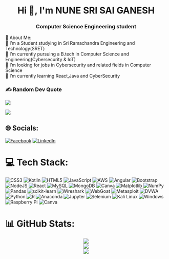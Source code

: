 <h1 align="center">Hi 👋, I'm NUNE SRI SAI GANESH</h1>
<h3 align="center">Computer Science Engineering student</h3>
💫 About Me:<br>
🔭 I’m a Student studying in Sri Ramachandra Engineering and Technology(SRET)<br>🌱 I’m currently pursuing a B.tech in Computer Science and Engineering(Cybersecurity & IoT)<br>🤝 I’m looking for jobs in Cybersecurity and related fields in Computer Science<br>💬 I’m currently learning React,Java and CyberSecurity<br>

### ✍️ Random Dev Quote
![](https://quotes-github-readme.vercel.app/api?type=horizontal&theme=radical)      

[![](https://visitcount.itsvg.in/api?id=GaneshNune&icon=0&color=0)](https://visitcount.itsvg.in)

<!-- Proudly created with GPRM ( https://gprm.itsvg.in ) -->

## 🌐 Socials:
[![Facebook](https://img.shields.io/badge/Facebook-%231877F2.svg?logo=Facebook&logoColor=white)](https://facebook.com/NuneSriSaiGanesh) [![LinkedIn](https://img.shields.io/badge/LinkedIn-%230077B5.svg?logo=linkedin&logoColor=white)](https://linkedin.com/in/GaneshNune) 

# 💻 Tech Stack:
![CSS3](https://img.shields.io/badge/css3-%231572B6.svg?style=flat-square&logo=css3&logoColor=white) ![Kotlin](https://img.shields.io/badge/kotlin-%237F52FF.svg?style=flat-square&logo=kotlin&logoColor=white) ![HTML5](https://img.shields.io/badge/html5-%23E34F26.svg?style=flat-square&logo=html5&logoColor=white) ![JavaScript](https://img.shields.io/badge/javascript-%23323330.svg?style=flat-square&logo=javascript&logoColor=%23F7DF1E) ![AWS](https://img.shields.io/badge/AWS-%23FF9900.svg?style=flat-square&logo=amazon-aws&logoColor=white) ![Angular](https://img.shields.io/badge/angular-%23DD0031.svg?style=flat-square&logo=angular&logoColor=white) ![Bootstrap](https://img.shields.io/badge/bootstrap-%238511FA.svg?style=flat-square&logo=bootstrap&logoColor=white) ![NodeJS](https://img.shields.io/badge/node.js-6DA55F?style=flat-square&logo=node.js&logoColor=white) ![React](https://img.shields.io/badge/react-%2320232a.svg?style=flat-square&logo=react&logoColor=%2361DAFB) ![MySQL](https://img.shields.io/badge/mysql-4479A1.svg?style=flat-square&logo=mysql&logoColor=white) ![MongoDB](https://img.shields.io/badge/MongoDB-%234ea94b.svg?style=flat-square&logo=mongodb&logoColor=white) ![Canva](https://img.shields.io/badge/Canva-%2300C4CC.svg?style=flat-square&logo=Canva&logoColor=white) ![Matplotlib](https://img.shields.io/badge/Matplotlib-%23ffffff.svg?style=flat-square&logo=Matplotlib&logoColor=black) ![NumPy](https://img.shields.io/badge/numpy-%23013243.svg?style=flat-square&logo=numpy&logoColor=white) ![Pandas](https://img.shields.io/badge/pandas-%23150458.svg?style=flat-square&logo=pandas&logoColor=white) ![scikit-learn](https://img.shields.io/badge/scikit--learn-%23F7931E.svg?style=flat-square&logo=scikit-learn&logoColor=white) ![Wireshark](https://img.shields.io/badge/wireshark-1679A7?style=flat-square&logo=wireshark&logoColor=white) ![WebGoat](https://img.shields.io/badge/webgoat-EA4246?style=flat-square&logo=webgoat&logoColor=white) ![Metasploit](https://img.shields.io/badge/metasploit-000000?style=flat-square&logo=metasploit&logoColor=white)
 ![DVWA](https://img.shields.io/badge/dvwa-FFFFFF?style=flat-square&logo=dvwa&logoColor=black) ![Python](https://img.shields.io/badge/python-3776AB?style=flat-square&logo=python&logoColor=white) ![R](https://img.shields.io/badge/R-276DC3?style=flat-square&logo=r&logoColor=white) ![Anaconda](https://img.shields.io/badge/anaconda-44A833?style=flat-square&logo=anaconda&logoColor=white) ![Jupyter](https://img.shields.io/badge/jupyter-F37626?style=flat-square&logo=jupyter&logoColor=white) ![Selenium](https://img.shields.io/badge/selenium-43B02A?style=flat-square&logo=selenium&logoColor=white) ![Kali Linux](https://img.shields.io/badge/kali%20linux-557C94?style=flat-square&logo=kalilinux&logoColor=white) ![Windows](https://img.shields.io/badge/windows-0078D6?style=flat-square&logo=windows&logoColor=white) ![Raspberry Pi](https://img.shields.io/badge/raspberry%20pi-A22846?style=flat-square&logo=raspberrypi&logoColor=white) ![Canva](https://img.shields.io/badge/canva-00C4CC?style=flat-square&logo=canva&logoColor=white)

# 📊 GitHub Stats:
<div align="center">

![](https://github-readme-stats.vercel.app/api?username=GaneshNune&theme=prussian&hide_border=false&include_all_commits=false&count_private=false)<br/>
![](https://github-readme-streak-stats.herokuapp.com/?user=GaneshNune&theme=prussian&hide_border=false)<br/>
![](https://github-readme-stats.vercel.app/api/top-langs/?username=GaneshNune&theme=prussian&hide_border=false&include_all_commits=false&count_private=false&layout=compact)

</div>
